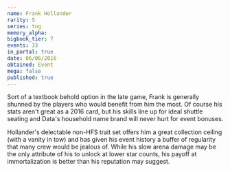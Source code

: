 ```yaml
---
name: Frank Hollander
rarity: 5
series: tng
memory_alpha:
bigbook_tier: 7
events: 33
in_portal: true
date: 06/06/2016
obtained: Event
mega: false
published: true
---
```


Sort of a textbook behold option in the late game, Frank is generally shunned by the players who would benefit from him the most. Of course his stats aren't great as a 2016 card, but his skills line up for ideal shuttle seating and Data's household name brand will never hurt for event bonuses.

Hollander's delectable non-HFS trait set offers him a great collection ceiling (with a vanity in tow) and has given his event history a buffer of regularity that many crew would be jealous of. While his slow arena damage may be the only attribute of his to unlock at lower star counts, his payoff at immortalization is better than his reputation may suggest.
